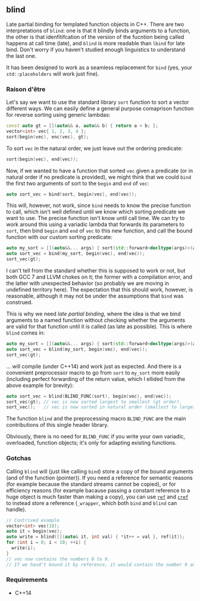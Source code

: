 ## blind

Late partial binding for templated function objects in C++. There are two interpretations of `blind`: one is that it blindly binds arguments to a function, the other is that idenfitifcation of the version of the fucntion being called happens at call time (late), and `blind` is more readable than `lbind` for late bind. Don't worry if you haven't studied enough linguistics to understand the last one.

It has been designed to work as a seamless replacement for `bind` (yes, your `std::placeholders` will work just fine).


### Raison d'être

Let's say we want to use the standard library `sort` function to sort a vector different ways. We can easily define a general purpose comaprison function for reverse sorting using generic lambdas:
```c++
const auto gt = [](auto&& a, auto&& b) { return a > b; };
vector<int> vec{ 1, 2, 3, 4 };
sort(begin(vec), enc(vec), gt);
```
To sort `vec` in the natural order, we just leave out the ordering predicate:
```c++
sort(begin(vec), end(vec));
```

Now, if we wanted to have a function that sorted `vec` given a predicate (or in natural order if no predicate is provided), we might think that we could `bind` the first two arguments of sort to the `begin` and `end` of `vec`:
```c++
auto sort_vec = bind(sort, begin(vec), end(vec));
```
This will, however, not work, since `bind` needs to know the precise function to call, which isn't well defined until we know which sorting predicate we want to use. The precise function isn't know until call time. We can try to work around this using a variadic lambda that forwards its parameters to `sort`, then bind `begin` and `end` of `vec` to this new function, and call the bound function with our custom sorting predicate:
```c++
auto my_sort = [](auto&&... args) { sort(std::forward<decltype(args)>(args)); };
auto sort_vec = bind(my_sort, begin(vec), end(vec));
sort_vec(gt);
```
I can't tell from the standard whether this is supposed to work or not, but both GCC 7 and LLVM chokes on it; the former with a compilation error, and the latter with unexpected behavior (so probably we are moving in undefined territory here). The expectation that this should work, however, is reasonable, although it may not be under the assumptions that `bind` was construed.

This is why we need *late partial binding*, where the idea is that we bind arguments to a named function without checking whether the arguments are valid for that function until it is called (as late as possible). This is where `blind` comes in:
```c++
auto my_sort = [](auto&&... args) { sort(std::forward<decltype(args)>(args)); };
auto sort_vec = blind(my_sort, begin(vec), end(vec));
sort_vec(gt);
```
... will compile (under C++14) and work just as expected. And there is a convenient preprocessor macro to go from `sort` to `my_sort` more easily (including perfect forwarding of the return value, which I ellided from the above example for brevity):
```c++
auto sort_vec = blind(BLIND_FUNC(sort), begin(vec), end(vec));
sort_vec(gt); // vec is now sorted largest to smallest (gt order).
sort_vec();   // vec is now sorted in natural order (smallest to largest).
```
The function `blind` and the preprocessing macro `BLIND_FUNC` are the main contributions of this single header library.

Obviously, there is no need for `BLIND_FUNC` if you write your own variadic, overloaded, function objects; it's only for adapting existing functions.


### Gotchas

Calling `blind` will (just like calling `bind`) store a copy of the bound arguments (and of the function (pointer)). If you need a reference for semantic reasons (for example because the standard streams cannot be copied), or for efficiency reasons (for example bacause passing a constant reference to a huge object is much faster than making a copy), you can use [`ref`](http://www.cplusplus.com/reference/functional/ref) and [`cref`](http://www.cplusplus.com/reference/functional/cref) to instead store a reference (`_wrapper`, which both `bind` and `blind` can handle).
```c++
// Contrived example
vector<int> vec(10);
auto it = begin(vec);
auto write = blind([](auto& it, int val) { *it++ = val }, ref(it));
for (int i = 0; i < 10; ++i) {
  write(i);
}
// vec now contains the numbers 0 to 9.
// If we hand't bound it by reference, it would contain the number 9 and 9 undefined ints.
```


### Requirements

* C++14
